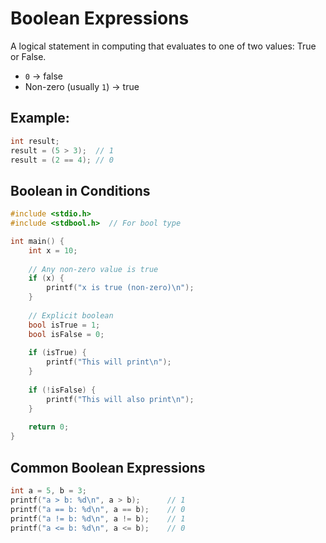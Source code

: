 # Boolean Expressions

A logical statement in computing that evaluates to one of two values: True or False.

- `0` → false  
- Non-zero (usually `1`) → true  

## Example:
```c
int result;
result = (5 > 3);  // 1
result = (2 == 4); // 0

```

## Boolean in Conditions
```c
#include <stdio.h>
#include <stdbool.h>  // For bool type

int main() {
    int x = 10;
    
    // Any non-zero value is true
    if (x) {
        printf("x is true (non-zero)\n");
    }
    
    // Explicit boolean
    bool isTrue = 1;
    bool isFalse = 0;
    
    if (isTrue) {
        printf("This will print\n");
    }
    
    if (!isFalse) {
        printf("This will also print\n");
    }
    
    return 0;
}

```


## Common Boolean Expressions
```c
int a = 5, b = 3;
printf("a > b: %d\n", a > b);      // 1
printf("a == b: %d\n", a == b);    // 0
printf("a != b: %d\n", a != b);    // 1
printf("a <= b: %d\n", a <= b);    // 0

```